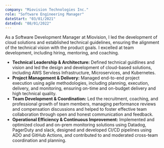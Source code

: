 ```yaml
---
company: "Miovision Technologies Inc."
role: "Software Engineering Manager"
dateStart: "03/01/2021"
dateEnd: "08/01/2022"
---
```


As a Software Development Manager at Miovision, I led the development of cloud solutions and established technical guidelines, ensuring the alignment of the technical vision with the product goals. I excelled at team development, including hiring, mentoring, and coaching.

- **Technical Leadership & Architecture:** Defined technical guidlines and vision and led the design and development of cloud-based solutions, including AWS Servless Infrastructure, Microservices, and Kubernetes.
- **Project Management & Delivery:** Managed end-to-end project execution using agile methodologies, including planning, execution, delivery, and monitoring, ensuring on-time and on-budget delivery and high technical quality.
- **Team Development & Coordination:** Led the recruitment, coaching, and professional growth of team members, managing performance reviews and compensation discussions and helped to foster effective team collaboration through open and honest communication and feedback.
- **Operational Efficiency & Continuous Improvement:** Implemented and optimized cloud and on-prem monitoring solutions using Datadog, PagerDuty and slack, designed and developed CI/CD pipelines using ADO and GitHub Actions, and contributed to and moderated cross-team coordination and planning.